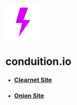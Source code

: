 ![bolt](./source/images/lightning-bolt-96.png)

# conduition.io 

- <h3><a href="https://conduition.io">Clearnet Site</a></h3>
- <h3><a href="http://conduit4u4zsimbgvcatj6lyy36ot6k7w7bvbvivgwhbgzs7gfds7qad.onion/">Onion Site</a></h3>
